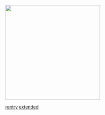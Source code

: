 <div align-"center">
<img src="(https://i.postimg.cc/fT1s5Bm5/IMG-9239.jpg)"width="300px" />

  [rentry](https://rentry.co/preachersdoll/)     [extended](https://rentry.co/preachersdaughterextended)


